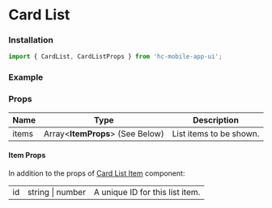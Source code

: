 # Card List

### Installation

```jsx
import { CardList, CardListProps } from 'hc-mobile-app-ui';
```

### Example

### Props

| Name  | Type                             | Description             |
| ----- | -------------------------------- | ----------------------- |
| items | Array<**ItemProps**> (See Below) | List items to be shown. |

#### Item Props

In addition to the props of [Card List Item](card-list-item.md) component:

|    |                  |                                 |
| -- | ---------------- | ------------------------------- |
| id | string \| number | A unique ID for this list item. |

